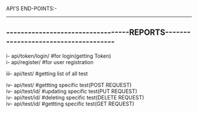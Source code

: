 API'S END-POINTS:-


------------------------------------------------------------------------------
----------------------------------REPORTS-------------------------------------
------------------------------------------------------------------------------

i-    api/token/login/                      #for  login(getting Token)  <br />
i-    api/register/                         #for user registration  <br />

iii-  api/test/                             #getting list of all test<br />

iv-   api/test/                             #gettting specific test(POST REQUEST)<br />
iv-   api/test/id/                          #updating specific test(PUT REQUEST)<br />
iv-   api/test/id/                          #deleting specific test(DELETE REQUEST)<br />
iv-   api/test/id/                          #gettting specific test(GET REQUEST)<br />

